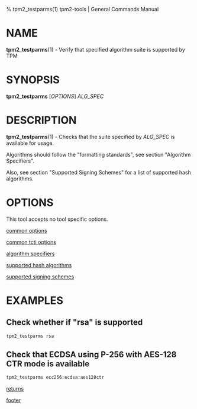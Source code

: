 % tpm2_testparms(1) tpm2-tools | General Commands Manual

# NAME

**tpm2_testparms**(1) - Verify that specified algorithm suite is supported by TPM

# SYNOPSIS

**tpm2_testparms** [*OPTIONS*] _ALG\_SPEC_

# DESCRIPTION

**tpm2_testparms**(1) - Checks that the suite specified by _ALG\_SPEC_ is available for
usage.

Algorithms should follow the "formatting standards", see section "Algorithm Specifiers".

Also, see section "Supported Signing Schemes" for a list of supported hash algorithms.

# OPTIONS

This tool accepts no tool specific options.

[common options](common/options.md)

[common tcti options](common/tcti.md)

[algorithm specifiers](common/alg.md)

[supported hash algorithms](common/hash.md)

[supported signing schemes](common/signschemes.md)

# EXAMPLES

## Check whether if "rsa" is supported
```bash
tpm2_testparms rsa
```

## Check that ECDSA using P-256 with AES-128 CTR mode is available
```bash
tpm2_testparms ecc256:ecdsa:aes128ctr
```

[returns](common/returns.md)

[footer](common/footer.md)
